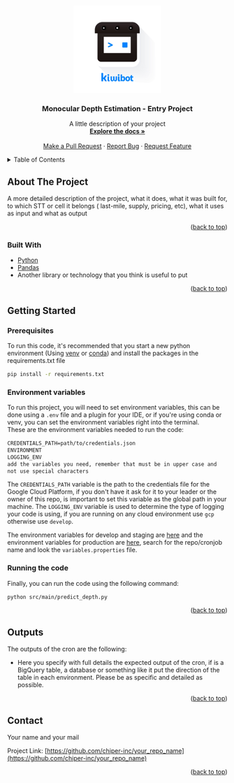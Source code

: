 <div id="top"></div> 

<!-- PROJECT LOGO -->
<br />
<div align="center">
  <a href="https://github.com/juansebashr/kiwibot-depth-estimation">
    <img src="docs/images/kiwibotLogo.png" alt="Logo" width="200" height="200">
  </a>
<h3 align="center">Monocular Depth Estimation - Entry Project</h3>

  <p align="center">
    A little description of your project
    <br />
    <a href="https://a_url_that_has_documentation"><strong>Explore the docs »</strong></a>
    <br />
    <br />
    <a href="https://github.com/chiper-inc/your_repo_name/pulls">Make a Pull Request</a>
    ·
    <a href="https://github.com/chiper-inc/your_repo_name/issues">Report Bug</a>
    ·
    <a href="https://github.com/chiper-inc/your_repo_name/issues">Request Feature</a>
  </p>

</div>



<!-- TABLE OF CONTENTS -->
<details>
  <summary>Table of Contents</summary>
  <ol>
    <li>
      <a href="#about-the-project">About The Project</a>
      <ul>
        <li><a href="#built-with">Built With</a></li>
      </ul>
    </li>
    <li>
      <a href="#getting-started">Getting Started</a>
      <ul>
        <li><a href="#prerequisites">Prerequisites</a></li>
        <li><a href="#installation">Installation</a></li>
      </ul>
    </li>
    <li><a href="#outputs">Outputs</a></li>
    <li><a href="#contact">Contact</a></li>
  </ol>
</details>



<!-- ABOUT THE PROJECT -->

## About The Project

A more detailed description of the project, what it does, what it was built for, to which STT or cell it belongs (
last-mile, supply, pricing, etc), what it uses as input and what as output

<p align="right">(<a href="#top">back to top</a>)</p>

### Built With

* [Python](https://www.python.org/)
* [Pandas](https://pandas.pydata.org/)
* Another library or technology that you think is useful to put

<p align="right">(<a href="#top">back to top</a>)</p>



<!-- GETTING STARTED -->

## Getting Started

### Prerequisites

To run this code, it's recommended that you start a new python environment (Using [venv](https://help.dreamhost.com/hc/en-us/articles/115000695551-Installing-and-using-virtualenv-with-Python-3)
or [conda](https://docs.conda.io/projects/conda/en/latest/user-guide/tasks/manage-environments.html)) and install the
packages in the requirements.txt file

  ```sh
  pip install -r requirements.txt
  ```

### Environment variables

To run this project, you will need to set environment variables, this can be done using a `.env` file and
a plugin for your IDE, or if you're using conda or venv, you can set the environment variables right into the
terminal.  
These are the environment variables needed to run the code:
```
CREDENTIALS_PATH=path/to/credentials.json 
ENVIRONMENT 
LOGGING_ENV
add the variables you need, remember that must be in upper case and not use special characters
```


The `CREDENTIALS_PATH` variable is the path to the credentials file for the Google Cloud Platform, if you don't have it
ask for it to your leader or the owner of this repo, is important to set this variable as the global path in your
machine. The `LOGGING_ENV` variable is used to determine the type of logging your code is using, if you are running on any
cloud environment use `gcp` otherwise use `develop`.

The environment variables for develop and staging are [here](https://github.com/chiper-inc/deployments-beta-stag/tree/main/cronjobs) 
and the environment variables for production are [here](https://github.com/chiper-inc/deployments-prod/tree/main/cronjobs/data-science), 
search for the repo/cronjob name and look the `variables.properties` file.

### Running the code

Finally, you can run the code using the following command:

   ```sh
   python src/main/predict_depth.py
   ```

<p align="right">(<a href="#top">back to top</a>)</p>



<!-- OUTPUTS EXAMPLES -->

## Outputs

The outputs of the cron are the following:

* Here you specify with full details the expected output of the cron, if is a BigQuery table, a database or something
  like it put the direction of the table in each environment. Please be as specific and detailed as possible.

<p align="right">(<a href="#top">back to top</a>)</p>

<!-- CONTACT -->

## Contact

Your name and your mail

Project Link: [https://github.com/chiper-inc/your_repo_name](https://github.com/chiper-inc/your_repo_name)

<!-- Template developed by the ML Team :D-->

<p align="right">(<a href="#top">back to top</a>)</p>
